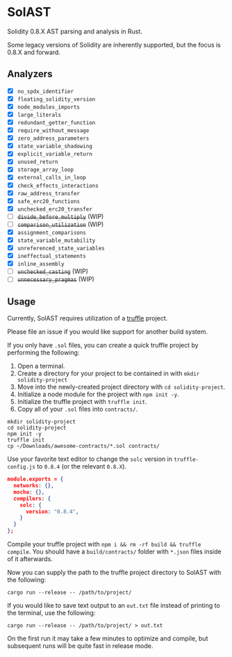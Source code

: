 # SolAST
Solidity 0.8.X AST parsing and analysis in Rust.

Some legacy versions of Solidity are inherently supported, but the focus is 0.8.X and forward.

## Analyzers

- [x] `no_spdx_identifier`
- [x] `floating_solidity_version`
- [x] `node_modules_imports`
- [x] `large_literals`
- [x] `redundant_getter_function`
- [x] `require_without_message`
- [x] `zero_address_parameters`
- [x] `state_variable_shadowing`
- [x] `explicit_variable_return`
- [x] `unused_return`
- [x] `storage_array_loop`
- [x] `external_calls_in_loop`
- [x] `check_effects_interactions`
- [x] `raw_address_transfer`
- [x] `safe_erc20_functions`
- [x] `unchecked_erc20_transfer`
- [ ] ~~`divide_before_multiply`~~ (WIP)
- [ ] ~~`comparison_utilization`~~ (WIP)
- [x] `assignment_comparisons`
- [x] `state_variable_mutability`
- [x] `unreferenced_state_variables`
- [x] `ineffectual_statements`
- [x] `inline_assembly`
- [ ] ~~`unchecked_casting`~~ (WIP)
- [ ] ~~`unnecessary_pragmas`~~ (WIP)

## Usage

Currently, SolAST requires utilization of a [truffle](https://www.trufflesuite.com/) project.

Please file an issue if you would like support for another build system.

If you only have `.sol` files, you can create a quick truffle project by performing the following:

1. Open a terminal.
2. Create a directory for your project to be contained in with `mkdir solidity-project`
3. Move into the newly-created project directory with `cd solidity-project`.
4. Initialize a node module for the project with `npm init -y`.
5. Initialize the truffle project with `truffle init`.
6. Copy all of your `.sol` files into `contracts/`.

```Shell
mkdir solidity-project
cd solidity-project
npm init -y
truffle init
cp ~/Downloads/awesome-contracts/*.sol contracts/
```

Use your favorite text editor to change the `solc` version in `truffle-config.js` to `0.8.4` (or the relevant `0.8.X`).

```Json
module.exports = {
  networks: {},
  mocha: {},
  compilers: {
    solc: {
      version: "0.8.4",
    }
  }
};
```

Compile your truffle project with `npm i && rm -rf build && truffle compile`.
You should have a `build/contracts/` folder with `*.json` files inside of it afterwards.

Now you can supply the path to the truffle project directory to SolAST with the following:
```Shell
cargo run --release -- /path/to/project/
```

If you would like to save text output to an `out.txt` file instead of printing to the terminal, use the following:
```Shell
cargo run --release -- /path/to/project/ > out.txt
```

On the first run it may take a few minutes to optimize and compile, but subsequent runs will be quite fast in release mode.
